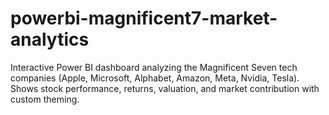 # powerbi-magnificent7-market-analytics
Interactive Power BI dashboard analyzing the Magnificent Seven tech companies (Apple, Microsoft, Alphabet, Amazon, Meta, Nvidia, Tesla). Shows stock performance, returns, valuation, and market contribution with custom theming.
